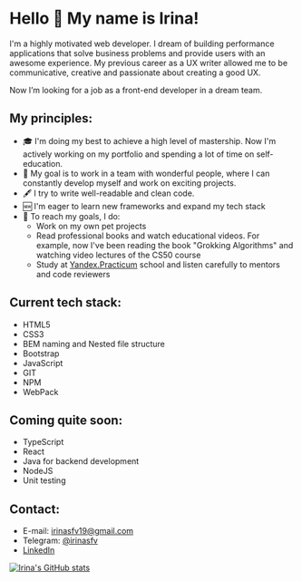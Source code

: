 # Hello 👋 My name is Irina!

I'm a highly motivated web developer. I dream of building performance applications that solve business problems and provide users with an awesome experience. My previous career as a UX writer allowed me to be communicative, creative and passionate about creating a good UX. 

Now I’m looking for a job as a front-end developer in a dream team.

## My principles:

* 🎓 I'm doing my best to achieve a high level of mastership. Now I'm actively working on my portfolio and spending a lot of time on self-education.
* 🎯 My goal is to work in a team with wonderful people, where I can constantly develop myself and work on exciting projects.
* 🖋 I try to write well-readable and clean code.
* 🆕 I'm eager to learn new frameworks and expand my tech stack
* 📌 To reach my goals, I do:
  * Work on my own pet projects
  * Read professional books and watch educational videos. For example, now I've been reading the book "Grokking Algorithms" and watching video lectures of the CS50 course
  * Study at [Yandex.Practicum](https://practicum.com/) school and listen carefully to mentors and code reviewers
  <!-- * [I solve problems on CodeWars](https://www.codewars.com/users/IreneSfv) -->
  
## Current tech stack:

* HTML5
* CSS3
* BEM naming and Nested file structure
* Bootstrap
* JavaScript
* GIT
* NPM
* WebPack

## Coming quite soon:

* TypeScript
* React
* Java for backend development
* NodeJS
* Unit testing

## Contact:

* E-mail: [irinasfv19@gmail.com](mailto:irinasfv19@gmail.com)
* Telegram: [@irinasfv](https://t.me/irinasfv)
* [LinkedIn](https://www.linkedin.com/in/irene-safarova/)

[![Irina's GitHub stats](https://github-readme-stats.vercel.app/api?username=IrinaSfv&theme=ocean_dark&show_icons=true)](https://github.com/IrinaSfv/github-readme-stats)
<!-- ![Irina's GitHub stats](https://github-readme-stats.vercel.app/api?username=IrinaSfv&theme=ocean_dark&show_icons=true) -->
